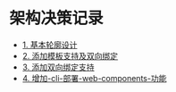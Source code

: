# 架构决策记录

* [1. 基本轮廓设计](0001-基本轮廓设计.md)
* [2. 添加模板支持及双向绑定](0002-添加模板支持及双向绑定.md)
* [3. 添加双向绑定支持](0003-添加双向绑定支持.md)
* [4. 增加-cli-部署-web-components-功能](0004-增加-cli-部署-web-components-功能.md)